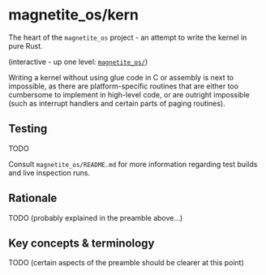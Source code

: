# magnetite_os/kern
The heart of the `magnetite_os` project - an attempt to write
the kernel in pure Rust. 

(interactive - up one level: [`magnetite_os/`](../))

Writing a kernel without using glue code in C or assembly is
next to impossible, as there are platform-specific routines that 
are either too cumbersome to implement in high-level code, or are
outright impossible (such as interrupt handlers and certain
parts of paging routines).

## Testing
TODO

Consult `magnetite_os/README.md` for more information regarding
test builds and live inspection runs.

## Rationale
TODO
(probably explained in the preamble above...)

## Key concepts & terminology
TODO
(certain aspects of the preamble should be clearer
at this point)
